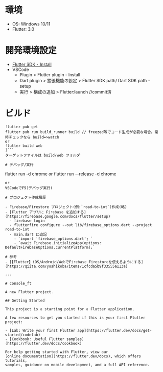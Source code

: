 # 環境
- OS: Windows 10/11
- Flutter: 3.0
 
# 開発環境設定

- [Flutter SDK - Install](https://docs.flutter.dev/get-started/install)
- VSCode
  - Plugin > Flutter plugin - Install
  - Dart plugin > 拡張機能の設定 > Flutter SDK path/ Dart SDK path - setup 
  - 実行 > 構成の追加 > Flutter:launch  //commit済


# ビルド
```
flutter pub get                     
flutter pub run build_runner build // freezed等でコード生成が必要な場合。常時チェックなら build=>watch
or
flutter build web
]```
ターゲットファイルは build/web フォルダ

# デバッグ/実行
```
flutter run -d chrome
or 
flutter run --release -d chrome
```
or
VSCodeでF5(デバッグ実行)

# プロジェクト作成履歴

- Firebase/Firestore プロジェクト(例:`road-to-iot`)作成(略)
- [Flutter アプリに Firebase を追加する](https://firebase.google.com/docs/flutter/setup)
  - firebase login
  - flutterfire configure --out lib/firebase_options.dart --project road-to-iot
  - main.dart に追記
    - `import 'firebase_options.dart'; `
    - `await Firebase.initializeApp(options: DefaultFirebaseOptions.currentPlatform);`

# 参考
- [【Flutter】iOS/Android/WebでFirebase Firestoreを使えるようにする](https://qiita.com/yoshikoba/items/1cfcda5b9f33555a113a)

---

# console_ft

A new Flutter project.

## Getting Started

This project is a starting point for a Flutter application.

A few resources to get you started if this is your first Flutter project:

- [Lab: Write your first Flutter app](https://flutter.dev/docs/get-started/codelab)
- [Cookbook: Useful Flutter samples](https://flutter.dev/docs/cookbook)

For help getting started with Flutter, view our
[online documentation](https://flutter.dev/docs), which offers tutorials,
samples, guidance on mobile development, and a full API reference.

